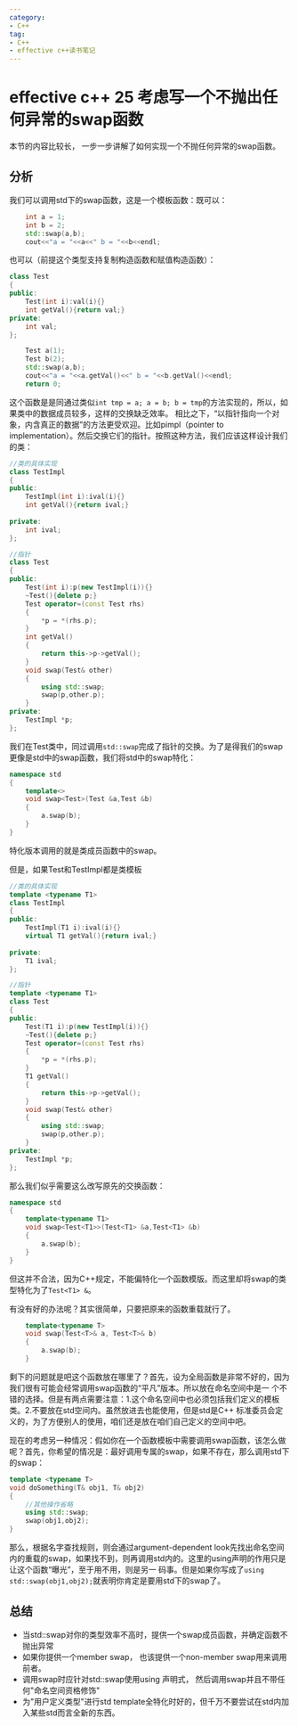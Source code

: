 ```yaml
---
category: 
- C++
tag:
- C++
- effective c++读书笔记
---
```


# effective c++ 25 考虑写一个不抛出任何异常的swap函数

本节的内容比较长， 一步一步讲解了如何实现一个不抛任何异常的swap函数。

## 分析
我们可以调用std下的swap函数，这是一个模板函数：既可以：
```cpp
    int a = 1;
    int b = 2;
    std::swap(a,b);
    cout<<"a = "<<a<<" b = "<<b<<endl;
```
也可以（前提这个类型支持复制构造函数和赋值构造函数）：
```cpp
class Test
{
public:
    Test(int i):val(i){}
    int getVal(){return val;}
private:
    int val;
};

    Test a(1);
    Test b(2);
    std::swap(a,b);
    cout<<"a = "<<a.getVal()<<" b = "<<b.getVal()<<endl;
    return 0;
```
这个函数是是同通过类似```int tmp = a; a = b; b = tmp```的方法实现的，所以，如果类中的数据成员较多，这样的交换缺乏效率。
相比之下，“以指针指向一个对象，内含真正的数据”的方法更受欢迎。比如pimpl（pointer to implementation）。然后交换它们的指针。按照这种方法，我们应该这样设计我们的类：
```cpp
//类的具体实现
class TestImpl
{
public:
    TestImpl(int i):ival(i){}
    int getVal(){return ival;}
    
private:
    int ival;
};

//指针
class Test
{
public:
    Test(int i):p(new TestImpl(i)){}
    ~Test(){delete p;}
    Test operator=(const Test rhs)
    {
        *p = *(rhs.p);
    }
    int getVal()
    {
        return this->p->getVal();
    }
    void swap(Test& other)
    {
        using std::swap;
        swap(p,other.p);
    }
private:
    TestImpl *p;
};
```
我们在Test类中，同过调用```std::swap```完成了指针的交换。为了是得我们的swap更像是std中的swap函数，我们将std中的swap特化：
```cpp
namespace std
{
    template<>
    void swap<Test>(Test &a,Test &b)
    {
        a.swap(b);
    }
}
```
特化版本调用的就是类成员函数中的swap。


但是，如果Test和TestImpl都是类模板
```cpp
//类的具体实现
template <typename T1>
class TestImpl
{
public:
    TestImpl(T1 i):ival(i){}
    virtual T1 getVal(){return ival;}
    
private:
    T1 ival;
};

//指针
template <typename T1>
class Test
{
public:
    Test(T1 i):p(new TestImpl(i)){}
    ~Test(){delete p;}
    Test operator=(const Test rhs)
    {
        *p = *(rhs.p);
    }
    T1 getVal()
    {
        return this->p->getVal();
    }
    void swap(Test& other)
    {
        using std::swap;
        swap(p,other.p);
    }
private:
    TestImpl *p;
};
```
那么我们似乎需要这么改写原先的交换函数：
```cpp
namespace std
{
    template<typename T1>
    void swap<Test<T1>>(Test<T1> &a,Test<T1> &b)
    {
        a.swap(b);
    }
}
```
但这并不合法，因为C++规定，不能偏特化一个函数模版。而这里却将swap的类型特化为了```Test<T1> &```。

有没有好的办法呢？其实很简单，只要把原来的函数重载就行了。
```cpp
    template<typename T>
    void swap(Test<T>& a, Test<T>& b)
    {
        a.swap(b);
    }
```

剩下的问题就是吧这个函数放在哪里了？首先，设为全局函数是非常不好的，因为我们很有可能会经常调用swap函数的“平凡”版本。所以放在命名空间中是一 个不错的选择。但是有两点需要注意：1.这个命名空间中也必须包括我们定义的模板类。2.不要放在std空间内。虽然放进去也能使用，但是std是C++ 标准委员会定义的，为了方便别人的使用，咱们还是放在咱们自己定义的空间中吧。


现在的考虑另一种情况：假如你在一个函数模板中需要调用swap函数，该怎么做呢？首先，你希望的情况是：最好调用专属的swap，如果不存在，那么调用std下的swap：
```cpp
template <typename T>
void doSomething(T& obj1, T& obj2)
{
    //其他操作省略
    using std::swap;
    swap(obj1,obj2);
}

```
那么，根据名字查找规则，则会通过argument-dependent look先找出命名空间内的重载的swap，如果找不到，则再调用std内的。这里的using声明的作用只是让这个函数“曝光”，至于用不用，则是另一 码事。但是如果你写成了```using std::swap(obj1,obj2);```就表明你肯定是要用std下的swap了。

## 总结
- 当std::swap对你的类型效率不高时，提供一个swap成员函数，并确定函数不抛出异常
- 如果你提供一个member swap， 也该提供一个non-member swap用来调用前者。
- 调用swap时应针对std::swap使用using 声明式， 然后调用swap并且不带任何"命名空间资格修饰"
- 为"用户定义类型"进行std template全特化时好的，但千万不要尝试在std内加入某些std而言全新的东西。
